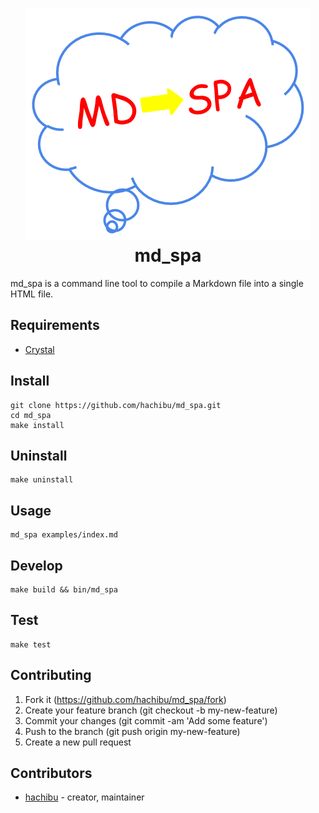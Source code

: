 <h1 align="center">
  <img src="https://raw.githubusercontent.com/hachibu/md_spa/master/images/md_spa-icon.png" alt="md_spa">
  <br>
  md_spa
</h1>

md_spa is a command line tool to compile a Markdown file into a single HTML file.

## Requirements

- [Crystal](https://crystal-lang.org/docs/installation)

## Install

    git clone https://github.com/hachibu/md_spa.git
    cd md_spa
    make install

## Uninstall

    make uninstall

## Usage

    md_spa examples/index.md

## Develop

    make build && bin/md_spa

## Test

    make test

## Contributing

1. Fork it (https://github.com/hachibu/md_spa/fork)
2. Create your feature branch (git checkout -b my-new-feature)
3. Commit your changes (git commit -am 'Add some feature')
4. Push to the branch (git push origin my-new-feature)
5. Create a new pull request

## Contributors

- [hachibu](https://github.com/hachibu) - creator, maintainer

